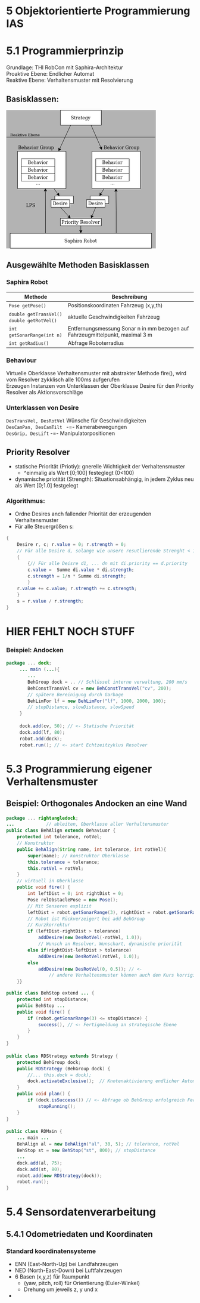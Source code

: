 # 5 Objektorientierte Programmierung IAS
# 5.1 Programmierprinzip
Grundlage: THI RobCon mit Saphira-Architektur<br>
Proaktive Ebene: Endlicher Automat<br>
Reaktive Ebene: Verhaltensmuster mit Resolvierung<br>

## Basisklassen:<br>
![Basisklassen](Images/basisklassen.png) 

## Ausgewählte Methoden Basisklassen
### Saphira Robot
| Methode | Beschreibung |
| --- | --- |
` Pose getPose() ` | Positionskoordinaten Fahrzeug (x,y,th) <br>
` double getTransVel() `<br>`double getRotVel()`| aktuelle Geschwindigkeiten Fahrzeug
`int getSonarRange(int n)`| Entfernungsmessung Sonar n in mm bezogen auf Fahrzeugmittelpunkt, maximal 3 m
`int getRadius()`| Abfrage Roboterradius

### Behaviour
Virtuelle Oberklasse Verhaltensmuster mit abstrakter Methode fire(), wird vom Resolver zykklisch alle 100ms aufgerufen <br>
Erzeugen Instanzen von Unterklassen der Oberklasse Desire für den Priority Resolver als Aktionsvorschläge <br>

### Unterklassen von Desire
`DesTransVel, DesRotVel` Wünsche für Geschwindigkeiten <br>
`DesCamPan, DesCamTilt ` -=- Kamerabewegungen <br>
`DesGrip, DesLift` -=- Manipulatorpositionen <br>


## Priority Resolver
- statische Priorität (Priotiy): gnerelle Wichtigkeit der Verhaltensmuster
  - ^einmalig als Wert [0;100] festeglegt (0<100)
- dynamische priotität (Strength): Situationsabhängig, in jedem Zyklus neu als Wert [0;1.0] festgelegt

### Algorithmus:
- Ordne Desires anch fallender Priorität der erzeugenden Verhaltensmuster
- Für alle Steuergrößen s:
```java	
{
    Desire r, c; r.value = 0; r.strength = 0;
    // Für alle Desire d, solange wie unsere resutlierende Strenght < 1 ist
    {
        {// Für alle Deisre d1, ... dn mit di.priority == d.priority
        c.value =  Summe di.value * di.strength;
        c.strength = 1/n * Summe di.strength;
        }
    r.value += c.value; r.strength += c.strength;
    }
    s = r.value / r.strength;
}
```

# HIER FEHLT NOCH STUFF



### Beispiel: Andocken
```java
package ... dock;
     ... main (...){
        ...
        BehGroup dock = .. // Schlüssel interne verwaltung, 200 mm/s
        BehConstTransVel cv = new BehConstTransVel("cv", 200);
        // spätere Bereinigung durch Garbage 
        BehLimFor lf = new BehLimFor("lf", 1000, 2000, 100);
        // stopDistance, slowDistance, slowSpeed
     }
     
     dock.add(cv, 50); // <- Statische Priorität
     dock.add(lf, 80);
     robot.add(dock);
     robot.run(); // <- start Echtzeitzyklus Resolver
```

# 5.3 Programmierung eigener Verhaltensmuster
## Beispiel: Orthogonales Andocken an eine Wand
```java
package ... rightangledock;
...            // ableiten, Oberklasse aller Verhaltensmuster
public class BehAlign extends Behaviuor {
    protected int tolerance, rotVel;
    // Konstruktor
    public BehAlign(String name, int tolerance, int rotVel){
        super(name); // konstruktor Oberklasse
        this.tolerance = tolerance;
        this.rotVel = rotVel;
    }
    // virtuell in Oberklasse
    public void fire() { 
        int leftDist = 0; int rightDist = 0;
        Pose relObstaclePose = new Pose(); 
        // Mit Sensoren explizit
        leftDist = robot.getSonarRange(3), rightDist = robot.getSonarRange(4);
        // Robot ist Rückverzeigert bei add BehGroup
        // Kurzkorrektur
        if (leftDist-rightDist > tolerance) 
            addDesire(new DesRotVel(-rotVel, 1.0));
            // Wunsch an Resolver, Wunschart, dynamische priorität
        else if(rightDist-leftDist > tolerance)
            addDesire(new DesRotVel(rotVel, 1.0));
        else 
            addDesire(new DesRotVel(0, 0.5)); // <-
                // andere Verhaltensmuster können auch den Kurs korrigieren
    }}
```

```java
public class BehStop extend ... {
    protected int stopDistance;
    public BehStop ...
    public void fire() {
        if (robot.getSonarRange(3) <= stopDistance) {
            success(), // <- Fertigmeldung an strategische Ebene
        }
    }
}

public class RDStrategy extends Strategy {
    protected BehGroup dock;
    public RDStrategy (BehGroup dock) {
        //... this.dock = dock);
        dock.activateExclusive();  // Knotenaktivierung endlicher Automat
    }
    public void plan() {
        if (dock.isSuccess()) // <- Abfrage ob BehGroup erfolgreich Fertig
            stopRunning();
    }
}

public class RDMain {
    ... main ...
    BehAlign al = new BehAlign("al", 30, 5); // tolerance, rotVel
    BehStop st = new BehStop("st", 800); // stopDistance
    ...
    dock.add(al, 75);
    dock.add(st, 80);
    robot.add(new RDStrategy(dock));
    robot.run();
}

```

# 5.4 Sensordatenverarbeitung
## 5.4.1 Odometriedaten und Koordinaten
### Standard koordinatensysteme
- ENN (East-North-Up) bei Landfahrzeugen
- NED (North-East-Down) bei Luftfahrzeugen
- 6 Basen (x,y,z) für Raumpunkt
  - (yaw, pitch, roll) für Orientierung (Euler-Winkel)
  - Drehung um jeweils z, y und x
- 
